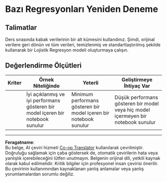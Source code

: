 <!--
CO_OP_TRANSLATOR_METADATA:
{
  "original_hash": "8af40209a41494068c1f42b14c0b450d",
  "translation_date": "2025-09-06T07:46:43+00:00",
  "source_file": "2-Regression/4-Logistic/assignment.md",
  "language_code": "tr"
}
-->
# Bazı Regresyonları Yeniden Deneme

## Talimatlar

Ders sırasında kabak verilerinin bir alt kümesini kullandınız. Şimdi, orijinal verilere geri dönün ve tüm verileri, temizlenmiş ve standartlaştırılmış şekilde kullanarak bir Lojistik Regresyon modeli oluşturmaya çalışın.

## Değerlendirme Ölçütleri

| Kriter   | Örnek Niteliğinde                                                     | Yeterli                                                      | Geliştirmeye İhtiyaç Var                                    |
| -------- | --------------------------------------------------------------------- | ------------------------------------------------------------ | ----------------------------------------------------------- |
|          | İyi açıklanmış ve iyi performans gösteren bir model içeren bir notebook sunulur | Minimum performans gösteren bir model içeren bir notebook sunulur | Düşük performans gösteren bir model veya hiç model içermeyen bir notebook sunulur |

---

**Feragatname**:  
Bu belge, AI çeviri hizmeti [Co-op Translator](https://github.com/Azure/co-op-translator) kullanılarak çevrilmiştir. Doğruluğu sağlamak için çaba göstersek de, otomatik çevirilerin hata veya yanlışlık içerebileceğini lütfen unutmayın. Belgenin orijinal dili, yetkili kaynak olarak kabul edilmelidir. Kritik bilgiler için profesyonel insan çevirisi önerilir. Bu çevirinin kullanımından kaynaklanan yanlış anlamalar veya yanlış yorumlamalardan sorumlu değiliz.